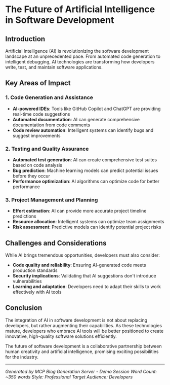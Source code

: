 # The Future of Artificial Intelligence in Software Development

## Introduction

Artificial Intelligence (AI) is revolutionizing the software development landscape at an unprecedented pace. From automated code generation to intelligent debugging, AI technologies are transforming how developers write, test, and maintain software applications.

## Key Areas of Impact

### 1. Code Generation and Assistance
- **AI-powered IDEs**: Tools like GitHub Copilot and ChatGPT are providing real-time code suggestions
- **Automated documentation**: AI can generate comprehensive documentation from code comments
- **Code review automation**: Intelligent systems can identify bugs and suggest improvements

### 2. Testing and Quality Assurance
- **Automated test generation**: AI can create comprehensive test suites based on code analysis
- **Bug prediction**: Machine learning models can predict potential issues before they occur
- **Performance optimization**: AI algorithms can optimize code for better performance

### 3. Project Management and Planning
- **Effort estimation**: AI can provide more accurate project timeline predictions
- **Resource allocation**: Intelligent systems can optimize team assignments
- **Risk assessment**: Predictive models can identify potential project risks

## Challenges and Considerations

While AI brings tremendous opportunities, developers must also consider:
- **Code quality and reliability**: Ensuring AI-generated code meets production standards
- **Security implications**: Validating that AI suggestions don't introduce vulnerabilities
- **Learning and adaptation**: Developers need to adapt their skills to work effectively with AI tools

## Conclusion

The integration of AI in software development is not about replacing developers, but rather augmenting their capabilities. As these technologies mature, developers who embrace AI tools will be better positioned to create innovative, high-quality software solutions efficiently.

The future of software development is a collaborative partnership between human creativity and artificial intelligence, promising exciting possibilities for the industry.

---
*Generated by MCP Blog Generation Server - Demo Session*
*Word Count: ~350 words*
*Style: Professional*
*Target Audience: Developers*
